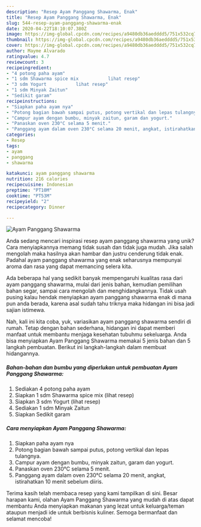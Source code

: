 ```yaml
---
description: "Resep Ayam Panggang Shawarma, Enak"
title: "Resep Ayam Panggang Shawarma, Enak"
slug: 544-resep-ayam-panggang-shawarma-enak
date: 2020-04-22T18:10:07.380Z
image: https://img-global.cpcdn.com/recipes/a9480db36aedddd5/751x532cq70/ayam-panggang-shawarma-foto-resep-utama.jpg
thumbnail: https://img-global.cpcdn.com/recipes/a9480db36aedddd5/751x532cq70/ayam-panggang-shawarma-foto-resep-utama.jpg
cover: https://img-global.cpcdn.com/recipes/a9480db36aedddd5/751x532cq70/ayam-panggang-shawarma-foto-resep-utama.jpg
author: Mayme Alvarado
ratingvalue: 4.7
reviewcount: 3
recipeingredient:
- "4 potong paha ayam"
- "1 sdm Shawarma spice mix           lihat resep"
- "3 sdm Yogurt           lihat resep"
- "1 sdm Minyak Zaitun"
- "Sedikit garam"
recipeinstructions:
- "Siapkan paha ayam nya"
- "Potong bagian bawah sampai putus, potong vertikal dan lepas tulangnya."
- "Campur ayam dengan bumbu, minyak zaitun, garam dan yogurt."
- "Panaskan oven 230°C selama 5 menit."
- "Panggang ayam dalam oven 230°C selama 20 menit, angkat, istirahatkan 10 menit sebelum diiris."
categories:
- Resep
tags:
- ayam
- panggang
- shawarma

katakunci: ayam panggang shawarma 
nutrition: 216 calories
recipecuisine: Indonesian
preptime: "PT10M"
cooktime: "PT53M"
recipeyield: "2"
recipecategory: Dinner

---
```



![Ayam Panggang Shawarma](https://img-global.cpcdn.com/recipes/a9480db36aedddd5/751x532cq70/ayam-panggang-shawarma-foto-resep-utama.jpg)

Anda sedang mencari inspirasi resep ayam panggang shawarma yang unik? Cara menyiapkannya memang tidak susah dan tidak juga mudah. Jika salah mengolah maka hasilnya akan hambar dan justru cenderung tidak enak. Padahal ayam panggang shawarma yang enak seharusnya mempunyai aroma dan rasa yang dapat memancing selera kita.

Ada beberapa hal yang sedikit banyak mempengaruhi kualitas rasa dari ayam panggang shawarma, mulai dari jenis bahan, kemudian pemilihan bahan segar, sampai cara mengolah dan menghidangkannya. Tidak usah pusing kalau hendak menyiapkan ayam panggang shawarma enak di mana pun anda berada, karena asal sudah tahu triknya maka hidangan ini bisa jadi sajian istimewa.




Nah, kali ini kita coba, yuk, variasikan ayam panggang shawarma sendiri di rumah. Tetap dengan bahan sederhana, hidangan ini dapat memberi manfaat untuk membantu menjaga kesehatan tubuhmu sekeluarga. Anda bisa menyiapkan Ayam Panggang Shawarma memakai 5 jenis bahan dan 5 langkah pembuatan. Berikut ini langkah-langkah dalam membuat hidangannya.

<!--inarticleads1-->

##### Bahan-bahan dan bumbu yang diperlukan untuk pembuatan Ayam Panggang Shawarma:

1. Sediakan 4 potong paha ayam
1. Siapkan 1 sdm Shawarma spice mix           (lihat resep)
1. Siapkan 3 sdm Yogurt           (lihat resep)
1. Sediakan 1 sdm Minyak Zaitun
1. Siapkan Sedikit garam




<!--inarticleads2-->

##### Cara menyiapkan Ayam Panggang Shawarma:

1. Siapkan paha ayam nya
1. Potong bagian bawah sampai putus, potong vertikal dan lepas tulangnya.
1. Campur ayam dengan bumbu, minyak zaitun, garam dan yogurt.
1. Panaskan oven 230°C selama 5 menit.
1. Panggang ayam dalam oven 230°C selama 20 menit, angkat, istirahatkan 10 menit sebelum diiris.




Terima kasih telah membaca resep yang kami tampilkan di sini. Besar harapan kami, olahan Ayam Panggang Shawarma yang mudah di atas dapat membantu Anda menyiapkan makanan yang lezat untuk keluarga/teman ataupun menjadi ide untuk berbisnis kuliner. Semoga bermanfaat dan selamat mencoba!
